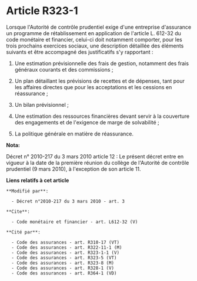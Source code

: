 # Article R323-1

Lorsque l'Autorité de contrôle prudentiel exige d'une entreprise d'assurance un programme de rétablissement en application de
l'article L. 612-32 du code monétaire et financier, celui-ci doit notamment comporter, pour les trois prochains exercices
sociaux, une description détaillée des éléments suivants et être accompagné des justificatifs s'y rapportant : 

1. Une estimation prévisionnelle des frais de gestion, notamment des frais généraux courants et des commissions ; 

2. Un plan détaillant les prévisions de recettes et de dépenses, tant pour les affaires directes que pour les acceptations et
les cessions en réassurance ; 

3. Un bilan prévisionnel ; 

4. Une estimation des ressources financières devant servir à la couverture des engagements et de l'exigence de marge de
solvabilité ; 

5. La politique générale en matière de réassurance.

**Nota:**

Décret n° 2010-217 du 3 mars 2010 article 12 : Le présent décret entre en vigueur à la date de la première réunion du collège
de l'Autorité de contrôle prudentiel (9 mars 2010), à l'exception de son article 11.

**Liens relatifs à cet article**

	**Modifié par**:

	  - Décret n°2010-217 du 3 mars 2010 - art. 3

	**Cite**:

	  - Code monétaire et financier - art. L612-32 (V)

	**Cité par**:

	  - Code des assurances - art. R310-17 (VT)
	  - Code des assurances - art. R322-11-1 (M)
	  - Code des assurances - art. R323-1-1 (V)
	  - Code des assurances - art. R323-5 (VT)
	  - Code des assurances - art. R323-8 (M)
	  - Code des assurances - art. R328-1 (V)
	  - Code des assurances - art. R364-1 (VD)
